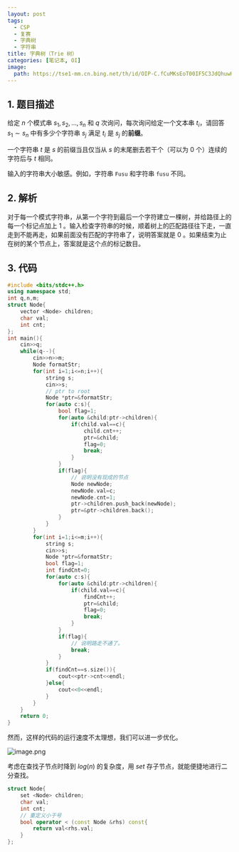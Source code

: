 ```yaml
---
layout: post
tags:
  - CSP
  - 复赛
  - 字典树
  - 字符串
title: 字典树（Trie 树）
categories: [笔记本, OI]
image:
  path: https://tse1-mm.cn.bing.net/th/id/OIP-C.fCuMKsEoT00IF5C3JdQhuwHaEJ
---
```


## 1. 题目描述

给定 $n$ 个模式串 $s_1, s_2, \dots, s_n$ 和 $q$ 次询问，每次询问给定一个文本串 $t_i$，请回答 $s_1 \sim s_n$ 中有多少个字符串 $s_j$ 满足 $t_i$ 是 $s_j$ 的**前缀**。

一个字符串 $t$ 是 $s$ 的前缀当且仅当从 $s$ 的末尾删去若干个（可以为 0 个）连续的字符后与 $t$ 相同。

输入的字符串大小敏感。例如，字符串 `Fusu` 和字符串 `fusu` 不同。

## 2. 解析

对于每一个模式字符串，从第一个字符到最后一个字符建立一棵树，并给路径上的每一个标记点加上 $1$ 。输入检查字符串的时候，顺着树上的匹配路径往下走，一直走到不能再走，如果前面没有匹配的字符串了，说明答案就是 $0$ 。如果结束为止在树的某个节点上，答案就是这个点的标记数目。

## 3. 代码

```cpp
#include <bits/stdc++.h>
using namespace std;
int q,n,m;
struct Node{
    vector <Node> children;
    char val;
    int cnt;
};
int main(){
    cin>>q;
    while(q--){
        cin>>n>>m;
        Node formatStr;
        for(int i=1;i<=n;i++){
            string s;
            cin>>s;
            // ptr to root
            Node *ptr=&formatStr;
            for(auto c:s){
                bool flag=1;
                for(auto &child:ptr->children){
                    if(child.val==c){
                        child.cnt++;
                        ptr=&child;
                        flag=0;
                        break;
                    }
                }
                if(flag){
                    // 说明没有现成的节点
                    Node newNode;
                    newNode.val=c;
                    newNode.cnt=1;
                    ptr->children.push_back(newNode);
                    ptr=&ptr->children.back();
                }
            }
        }
        for(int i=1;i<=m;i++){
            string s;
            cin>>s;
            Node *ptr=&formatStr;
            bool flag=1;
            int findCnt=0;
            for(auto c:s){
                for(auto &child:ptr->children){
                    if(child.val==c){
                        findCnt++;
                        ptr=&child;
                        flag=0;
                        break;
                    }
                }
                if(flag){
                    // 说明路走不通了。
                    break;
                }
            }
            if(findCnt==s.size()){
                cout<<ptr->cnt<<endl;
            }else{
                cout<<0<<endl;
            }
        }
    }
    return 0;
}
```

然而，这样的代码的运行速度不太理想，我们可以进一步优化。

![image.png](https://s2.loli.net/2023/10/14/H3VTUyEcjQMb1NP.png)

考虑在查找子节点时降到 $log(n)$ 的复杂度，用 $set$ 存子节点，就能便捷地进行二分查找。

```cpp
struct Node{
    set <Node> children;
    char val;
    int cnt;
    // 重定义小于号
    bool operator < (const Node &rhs) const{
        return val<rhs.val;
    }
};
```